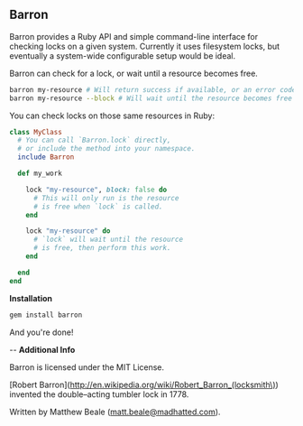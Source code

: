 Barron
------

Barron provides a Ruby API and simple command-line interface
for checking locks on a given system. Currently it uses filesystem
locks, but eventually a system-wide configurable setup would be
ideal.

Barron can check for a lock, or wait until a resource becomes
free.

``` bash
barron my-resource # Will return success if available, or an error code is locked elsewhere
barron my-resource --block # Will wait until the resource becomes free
```

You can check locks on those same resources in Ruby:

``` ruby
class MyClass
  # You can call `Barron.lock` directly,
  # or include the method into your namespace.
  include Barron

  def my_work

    lock "my-resource", block: false do
      # This will only run is the resource
      # is free when `lock` is called.
    end

    lock "my-resource" do
      # `lock` will wait until the resource
      # is free, then perform this work.
    end

  end
end
```

**Installation**

``` bash
gem install barron
```

And you're done!

--
**Additional Info**

Barron is licensed under the MIT License.

[Robert Barron](http://en.wikipedia.org/wiki/Robert_Barron_(locksmith\)) invented the double–acting tumbler lock in 1778.

Written by Matthew Beale (matt.beale@madhatted.com).
